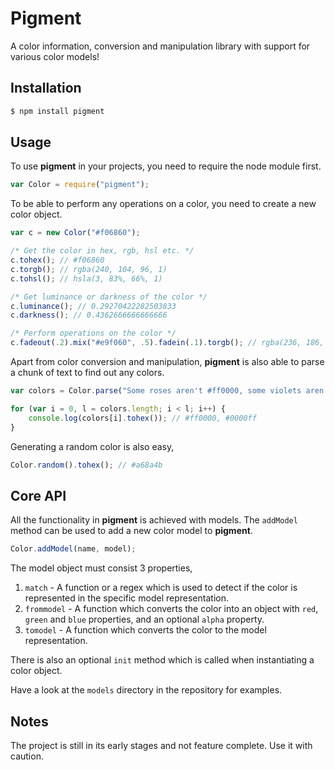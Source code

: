 # Pigment
A color information, conversion and manipulation library with support for various color models!

## Installation
```sh
$ npm install pigment
```

## Usage
To use **pigment** in your projects, you need to require the node module first.

```javascript
var Color = require("pigment");
```

To be able to perform any operations on a color, you need to create a new color object.

```javascript
var c = new Color("#f06860");

/* Get the color in hex, rgb, hsl etc. */
c.tohex(); // #f06860
c.torgb(); // rgba(240, 104, 96, 1)
c.tohsl(); // hsla(3, 83%, 66%, 1)

/* Get luminance or darkness of the color */
c.luminance(); // 0.29270422282503833
c.darkness(); // 0.4362666666666666

/* Perform operations on the color */
c.fadeout(.2).mix("#e9f060", .5).fadein(.1).torgb(); // rgba(236, 186, 96, 0.99)
```

Apart from color conversion and manipulation, **pigment** is also able to parse a chunk of text to find out any colors.

```javascript
var colors = Color.parse("Some roses aren't #ff0000, some violets aren't rgb(0, 0, 255), nobody's wrong, except maybe you!")

for (var i = 0, l = colors.length; i < l; i++) {
	console.log(colors[i].tohex()); // #ff0000, #0000ff
}
```

Generating a random color is also easy,

```javascript
Color.random().tohex(); // #a68a4b
```

## Core API
All the functionality in **pigment** is achieved with models. The `addModel` method can be used to add a new color model to **pigment**.

```javascript
Color.addModel(name, model);
```

The model object must consist 3 properties,

1. `match` - A function or a regex which is used to detect if the color is represented in the specific model representation.
2. `frommodel` - A function which converts the color into an object with `red`, `green` and `blue` properties, and an optional `alpha` property.
3. `tomodel` - A function which converts the color to the model representation.

There is also an optional `init` method which is called when instantiating a color object.

Have a look at the `models` directory in the repository for examples.

## Notes
The project is still in its early stages and not feature complete. Use it with caution.
